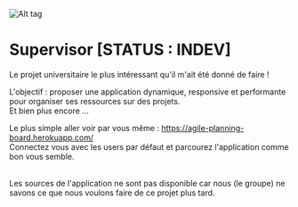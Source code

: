 ![Alt tag](https://drive.google.com/uc?id=0B6oW7lrmjVGoUUVHVEV2ZEIwa2s "Supervisor")

# Supervisor [STATUS : INDEV]

Le projet universitaire le plus intéressant qu'il m'ait été donné de faire ! </br>

L'objectif : proposer une application dynamique, responsive et performante pour organiser ses ressources sur des projets.</br>
Et bien plus encore ...

Le plus simple aller voir par vous même : https://agile-planning-board.herokuapp.com/</br>
Connectez vous avec les users par défaut et parcourez l'application comme bon vous semble.</br></br>

Les sources de l'application ne sont pas disponible car nous (le groupe) ne savons ce que nous voulons faire de ce projet plus tard.
